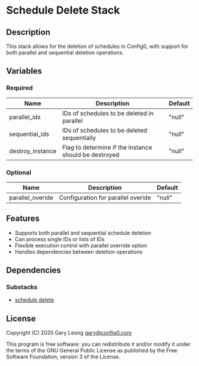 # Schedule Delete Stack

## Description

This stack allows for the deletion of schedules in Config0, with support for both parallel and sequential deletion operations.

## Variables

### Required

| Name | Description | Default |
|------|-------------|---------|
| parallel_ids | IDs of schedules to be deleted in parallel | "null" |
| sequential_ids | IDs of schedules to be deleted sequentially | "null" |
| destroy_instance | Flag to determine if the instance should be destroyed | "null" |

### Optional

| Name | Description | Default |
|------|-------------|---------|
| parallel_overide | Configuration for parallel overide | "null" |

## Features

- Supports both parallel and sequential schedule deletion
- Can process single IDs or lists of IDs
- Flexible execution control with parallel override option
- Handles dependencies between deletion operations

## Dependencies

### Substacks

- [schedule delete](https://api-app.config0.com/web_api/v1.0/stacks/config0/schedule_delete)

## License

Copyright (C) 2025 Gary Leong <gary@config0.com>

This program is free software: you can redistribute it and/or modify
it under the terms of the GNU General Public License as published by
the Free Software Foundation, version 3 of the License.
